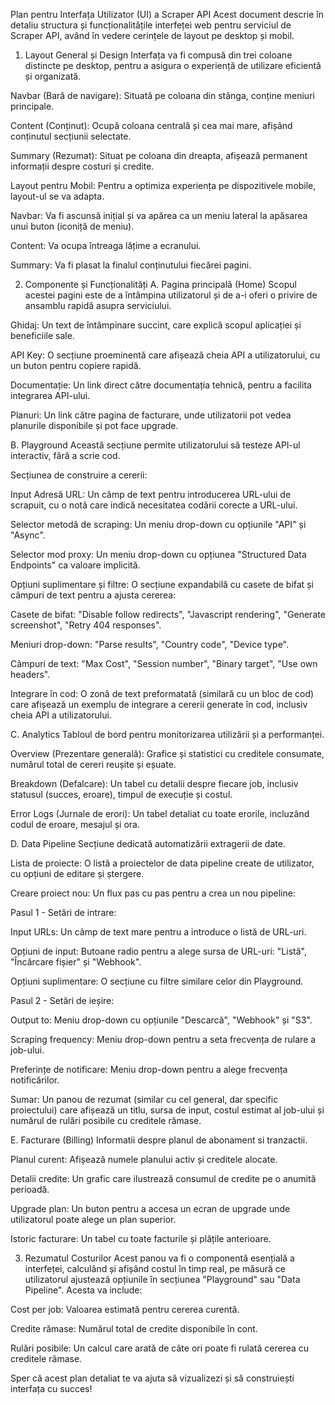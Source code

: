Plan pentru Interfața Utilizator (UI) a Scraper API
Acest document descrie în detaliu structura și funcționalitățile interfeței web pentru serviciul de Scraper API, având în vedere cerințele de layout pe desktop și mobil.

1. Layout General și Design
Interfața va fi compusă din trei coloane distincte pe desktop, pentru a asigura o experiență de utilizare eficientă și organizată.

Navbar (Bară de navigare): Situată pe coloana din stânga, conține meniuri principale.

Content (Conținut): Ocupă coloana centrală și cea mai mare, afișând conținutul secțiunii selectate.

Summary (Rezumat): Situat pe coloana din dreapta, afișează permanent informații despre costuri și credite.

Layout pentru Mobil: Pentru a optimiza experiența pe dispozitivele mobile, layout-ul se va adapta.

Navbar: Va fi ascunsă inițial și va apărea ca un meniu lateral la apăsarea unui buton (iconiță de meniu).

Content: Va ocupa întreaga lățime a ecranului.

Summary: Va fi plasat la finalul conținutului fiecărei pagini.

2. Componente și Funcționalități
A. Pagina principală (Home)
Scopul acestei pagini este de a întâmpina utilizatorul și de a-i oferi o privire de ansamblu rapidă asupra serviciului.

Ghidaj: Un text de întâmpinare succint, care explică scopul aplicației și beneficiile sale.

API Key: O secțiune proeminentă care afișează cheia API a utilizatorului, cu un buton pentru copiere rapidă.

Documentație: Un link direct către documentația tehnică, pentru a facilita integrarea API-ului.

Planuri: Un link către pagina de facturare, unde utilizatorii pot vedea planurile disponibile și pot face upgrade.

B. Playground
Această secțiune permite utilizatorului să testeze API-ul interactiv, fără a scrie cod.

Secțiunea de construire a cererii:

Input Adresă URL: Un câmp de text pentru introducerea URL-ului de scrapuit, cu o notă care indică necesitatea codării corecte a URL-ului.

Selector metodă de scraping: Un meniu drop-down cu opțiunile "API" și "Async".

Selector mod proxy: Un meniu drop-down cu opțiunea "Structured Data Endpoints" ca valoare implicită.

Opțiuni suplimentare și filtre: O secțiune expandabilă cu casete de bifat și câmpuri de text pentru a ajusta cererea:

Casete de bifat: "Disable follow redirects", "Javascript rendering", "Generate screenshot", "Retry 404 responses".

Meniuri drop-down: "Parse results", "Country code", "Device type".

Câmpuri de text: "Max Cost", "Session number", "Binary target", "Use own headers".

Integrare în cod: O zonă de text preformatată (similară cu un bloc de cod) care afișează un exemplu de integrare a cererii generate în cod, inclusiv cheia API a utilizatorului.

C. Analytics
Tabloul de bord pentru monitorizarea utilizării și a performanței.

Overview (Prezentare generală): Grafice și statistici cu creditele consumate, numărul total de cereri reușite și eșuate.

Breakdown (Defalcare): Un tabel cu detalii despre fiecare job, inclusiv statusul (succes, eroare), timpul de execuție și costul.

Error Logs (Jurnale de erori): Un tabel detaliat cu toate erorile, incluzând codul de eroare, mesajul și ora.

D. Data Pipeline
Secțiune dedicată automatizării extragerii de date.

Lista de proiecte: O listă a proiectelor de data pipeline create de utilizator, cu opțiuni de editare și ștergere.

Creare proiect nou: Un flux pas cu pas pentru a crea un nou pipeline:

Pasul 1 - Setări de intrare:

Input URLs: Un câmp de text mare pentru a introduce o listă de URL-uri.

Opțiuni de input: Butoane radio pentru a alege sursa de URL-uri: "Listă", "Încărcare fișier" și "Webhook".

Opțiuni suplimentare: O secțiune cu filtre similare celor din Playground.

Pasul 2 - Setări de ieșire:

Output to: Meniu drop-down cu opțiunile "Descarcă", "Webhook" și "S3".

Scraping frequency: Meniu drop-down pentru a seta frecvența de rulare a job-ului.

Preferințe de notificare: Meniu drop-down pentru a alege frecvența notificărilor.

Sumar: Un panou de rezumat (similar cu cel general, dar specific proiectului) care afișează un titlu, sursa de input, costul estimat al job-ului și numărul de rulări posibile cu creditele rămase.

E. Facturare (Billing)
Informatii despre planul de abonament si tranzactii.

Planul curent: Afișează numele planului activ și creditele alocate.

Detalii credite: Un grafic care ilustrează consumul de credite pe o anumită perioadă.

Upgrade plan: Un buton pentru a accesa un ecran de upgrade unde utilizatorul poate alege un plan superior.

Istoric facturare: Un tabel cu toate facturile și plățile anterioare.

3. Rezumatul Costurilor
Acest panou va fi o componentă esențială a interfeței, calculând și afișând costul în timp real, pe măsură ce utilizatorul ajustează opțiunile în secțiunea "Playground" sau "Data Pipeline". Acesta va include:

Cost per job: Valoarea estimată pentru cererea curentă.

Credite rămase: Numărul total de credite disponibile în cont.

Rulări posibile: Un calcul care arată de câte ori poate fi rulată cererea cu creditele rămase.

Sper că acest plan detaliat te va ajuta să vizualizezi și să construiești interfața cu succes!